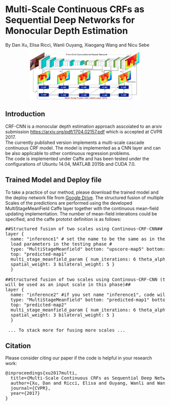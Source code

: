 # Multi-Scale Continuous CRFs as Sequential Deep Networks for Monocular Depth Estimation
By Dan Xu, Elisa Ricci, Wanli Ouyang, Xiaogang Wang and Nicu Sebe

<p align="center">
  <img src="examples/images/framework.jpg" width="350"/>
</p>

## Introduction
CRF-CNN is a monocular depth estimation approach asscoiated to an arxiv submission https://arxiv.org/pdf/1704.02157.pdf which is accepted at CVPR 2017. </br>
The currently published version implements a multi-scale cascade continuous CRF model. The model is implemented as a CNN layer and can be also applicable to other continuous regression problems. </br>
The code is implemented under Caffe and has been tested under the configurations of Ubuntu 14.04, MATLAB 2015b and CUDA 7.0.
## Trained Model and Deploy file 
To take a practice of our method, please download the trained model and the deploy network file from 
<a href="https://drive.google.com/open?id=0ByWGxNo3TouJRDFPdWF4UWFubVk">Google Drive</a>.
The structured fusion of multiple Scales of the predictions are performed using the developed MultiStageMeanField Caffe layer together with the continuous mean-field updating implementation. The number of mean-field interations could be specified, and the caffe prototxt definition is as follows:
<pre>##Structured fusion of two scales using Continous-CRF-CNN##
layer {
  name: "inference1" # set the name to be the same as in the training phase to 
  load parameters in the testing phase #
  type: "MultiStageMeanfield" bottom: "upscore-map5" bottom: "upscore-map4" bottom: "data" 
  top: "predicted-map1"
  multi_stage_meanfield_param { num_iterations: 6 theta_alpha: 22 theta_beta: 1 theta_gamma: 1 
  spatial_weight: 3 bilateral_weight: 5 } 
  }
  
##Structured fusion of two scales using Continous-CRF-CNN (the output of inference 1 
will be used as an input scale in this phase)##
layer {
  name: "inference2" #if you set name "inference1", code will load parameters from caffemodel#
  type: "MultiStageMeanfield" bottom: "predicted-map1" bottom: "upscore-map3" bottom: "data" 
  top: "predicted-map2"
  multi_stage_meanfield_param { num_iterations: 6 theta_alpha: 22 theta_beta: 1 theta_gamma: 1 
  spatial_weight: 3 bilateral_weight: 5 } 
  }
  
 ... To stack more for fusing more scales ...</pre>
## Citation
Please consider citing our paper if the code is helpful in your research work:
<pre>@inproceedings{xu2017multi,
  title={Multi-Scale Continuous CRFs as Sequential Deep Networks for Monocular Depth Estimation},
  author={Xu, Dan and Ricci, Elisa and Ouyang, Wanli and Wang, Xiaogang and Sebe, Nicu},
  journal={CVPR},
  year={2017}
}</pre>

